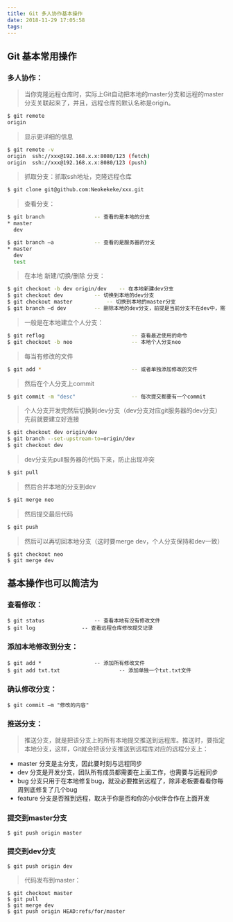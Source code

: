 ```yaml
---
title: Git 多人协作基本操作
date: 2018-11-29 17:05:58
tags:
---
```


## Git 基本常用操作
### 多人协作：

>当你克隆远程仓库时，实际上Git自动把本地的master分支和远程的master分支关联起来了，并且，远程仓库的默认名称是origin。

``` bash
$ git remote
origin
```

> 显示更详细的信息

``` bash
$ git remote -v
origin  ssh://xxx@192.168.x.x:8080/123 (fetch) 
origin  ssh://xxx@192.168.x.x:8080/123 (push)
```

> 抓取分支：抓取ssh地址，克隆远程仓库

``` bash
$ git clone git@github.com:Neokekeke/xxx.git
```

> 查看分支：

``` bash
$ git branch				-- 查看的是本地的分支
* master					 
  dev
```

``` bash
$ git branch –a 			-- 查看的是服务器的分支
* master
  dev
  test
```


> 在本地 新建/切换/删除 分支：

``` bash
$ git checkout -b dev origin/dev 	-- 在本地新建dev分支
$ git checkout dev 			-- 切换到本地的dev分支
$ git checkout master 			-- 切换到本地的master分支
$ git branch –d dev			-- 删除本地的dev分支，前提是当前分支不在dev中，需要切换到其他分支才能删除dev分支，以此类推等
```

> 一般是在本地建立个人分支：

``` bash
$ git reflog                            -- 查看最近使用的命令
$ git checkout -b neo                   -- 本地个人分支neo
```

> 每当有修改的文件

``` bash
$ git add *                             -- 或者单独添加修改的文件   
```

> 然后在个人分支上commit

``` bash
$ git commit -m "desc"	                -- 每次提交都要有一个commit 
```

> 个人分支开发完然后切换到dev分支（dev分支对应git服务器的dev分支）
先前就要建立好连接

``` bash
$ git checkout dev origin/dev
$ git branch --set-upstream-to=origin/dev
$ git checkout dev			
```

> dev分支先pull服务器的代码下来，防止出现冲突

``` bash
$ git pull 					 
```

> 然后合并本地的分支到dev

``` bash
$ git merge neo					
```

> 然后提交最后代码

``` bash
$ git push					
```

> 然后可以再切回本地分支（这时要merge dev，个人分支保持和dev一致）

```
$ git checkout neo                      
$ git merge dev				
```

## 基本操作也可以简洁为

### 查看修改：

```
$ git status				-- 查看本地有没有修改文件
$ git log 				-- 查看远程仓库修改提交记录
```

### 添加本地修改到分支：

```
$ git add * 			  	-- 添加所有修改文件
$ git add txt.txt	      	        -- 添加单独一个txt.txt文件
```
### 确认修改分支：

```
$ git commit –m "修改的内容"
```
### 推送分支：

> 推送分支，就是把该分支上的所有本地提交推送到远程库。推送时，要指定本地分支，这样，Git就会把该分支推送到远程库对应的远程分支上：

* master  分支是主分支，因此要时刻与远程同步
* dev 分支是开发分支，团队所有成员都需要在上面工作，也需要与远程同步
* bug 分支只用于在本地修复bug，就没必要推到远程了，除非老板要看看你每周到底修复了几个bug
* feature 分支是否推到远程，取决于你是否和你的小伙伴合作在上面开发

### 提交到master分支

```
$ git push origin master
```
### 提交到dev分支
```
$ git push origin dev
```
	

> 代码发布到master：

```
$ git checkout master
$ git pull
$ git merge dev
$ git push origin HEAD:refs/for/master
```